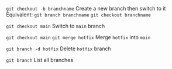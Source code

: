 `git checkout -b branchname`
Create a new branch then switch to it
Equivalent:
`git branch branchname`
`git checkout branchname`

`git checkout main`
Switch to `main` branch

`git checkout main`
`git merge hotfix`
Merge `hotfix` into `main`

`git branch -d hotfix`
Delete `hotfix` branch

`git branch`
List all branches
